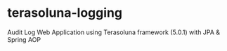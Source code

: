 # terasoluna-logging
Audit Log Web Application using Terasoluna framework (5.0.1) with JPA &amp; Spring AOP
